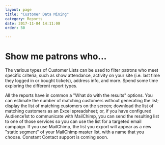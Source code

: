 ```yaml
---
layout: page
title: "Customer Data Mining"
category: Reports
date: 2017-11-04 14:11:00
order: 50

---
```

# Show me patrons who...

The various types of Customer Lists can be used to filter patrons who meet specific criteria, such as show attendance, activity on your site (i.e. last time they logged in or bought tickets), address info, and more.  Spend some time exploring the different report types.

All the reports have in common a "What do with the results" options.  You can estimate the number of matching customers without generating the list; display the list of matching customers on the screen; download the list of matching customers as an Excel spreadsheet; or, if you have configured Audience1st to communicate with MailChimp, you can send the resulting list to one of those services so you can use the list for a targeted email campaign.  If you use MailChimp, the list you export will appear as a new "static segment" of your MailChimp master list, with a name that you choose.  Constant Contact support is coming soon.
